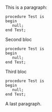 <p>This is a paragraph:</p><pre><code class="lang-ada">procedure Test is
begin
   null;
end Test;
</code></pre><p>Second bloc</p><pre><code class="lang-ada">procedure Test is
begin
   null;
end Test;
</code></pre><p>Third bloc
</p><pre><code class="lang-ada">procedure Test is
begin
   null;
end Test;
</code></pre><p>A last paragraph.</p>

